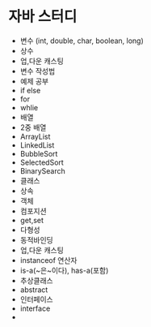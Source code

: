 # 자바 스터디

- 변수 (int, double, char, boolean, long)
- 상수
- 업,다운 캐스팅
- 변수 작성법
- 예제 공부
- if else
- for
- whlie
- 배열
- 2중 배열
- ArrayList
- LinkedList
- BubbleSort
- SelectedSort
- BinarySearch
- 클래스
- 상속
- 객체
- 컴포지션
- get,set
- 다형성
- 동적바인딩
- 업,다운 캐스팅
- instanceof 연산자
- is-a(~은~이다), has-a(포함)
- 추상클래스
- abstract
- 인터페이스
- interface
- 